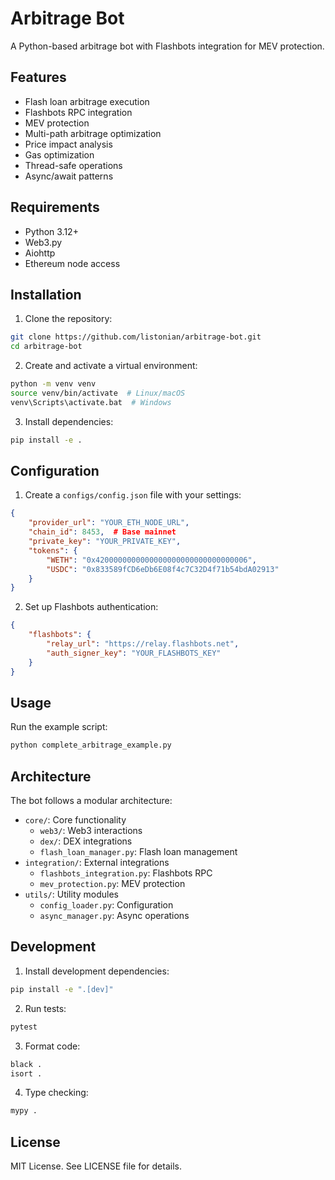 # Arbitrage Bot

A Python-based arbitrage bot with Flashbots integration for MEV protection.

## Features

- Flash loan arbitrage execution
- Flashbots RPC integration
- MEV protection
- Multi-path arbitrage optimization
- Price impact analysis
- Gas optimization
- Thread-safe operations
- Async/await patterns

## Requirements

- Python 3.12+
- Web3.py
- Aiohttp
- Ethereum node access

## Installation

1. Clone the repository:
```bash
git clone https://github.com/listonian/arbitrage-bot.git
cd arbitrage-bot
```

2. Create and activate a virtual environment:
```bash
python -m venv venv
source venv/bin/activate  # Linux/macOS
venv\Scripts\activate.bat  # Windows
```

3. Install dependencies:
```bash
pip install -e .
```

## Configuration

1. Create a `configs/config.json` file with your settings:
```json
{
    "provider_url": "YOUR_ETH_NODE_URL",
    "chain_id": 8453,  # Base mainnet
    "private_key": "YOUR_PRIVATE_KEY",
    "tokens": {
        "WETH": "0x4200000000000000000000000000000006",
        "USDC": "0x833589fCD6eDb6E08f4c7C32D4f71b54bdA02913"
    }
}
```

2. Set up Flashbots authentication:
```json
{
    "flashbots": {
        "relay_url": "https://relay.flashbots.net",
        "auth_signer_key": "YOUR_FLASHBOTS_KEY"
    }
}
```

## Usage

Run the example script:
```bash
python complete_arbitrage_example.py
```

## Architecture

The bot follows a modular architecture:

- `core/`: Core functionality
  - `web3/`: Web3 interactions
  - `dex/`: DEX integrations
  - `flash_loan_manager.py`: Flash loan management
- `integration/`: External integrations
  - `flashbots_integration.py`: Flashbots RPC
  - `mev_protection.py`: MEV protection
- `utils/`: Utility modules
  - `config_loader.py`: Configuration
  - `async_manager.py`: Async operations

## Development

1. Install development dependencies:
```bash
pip install -e ".[dev]"
```

2. Run tests:
```bash
pytest
```

3. Format code:
```bash
black .
isort .
```

4. Type checking:
```bash
mypy .
```

## License

MIT License. See LICENSE file for details.

